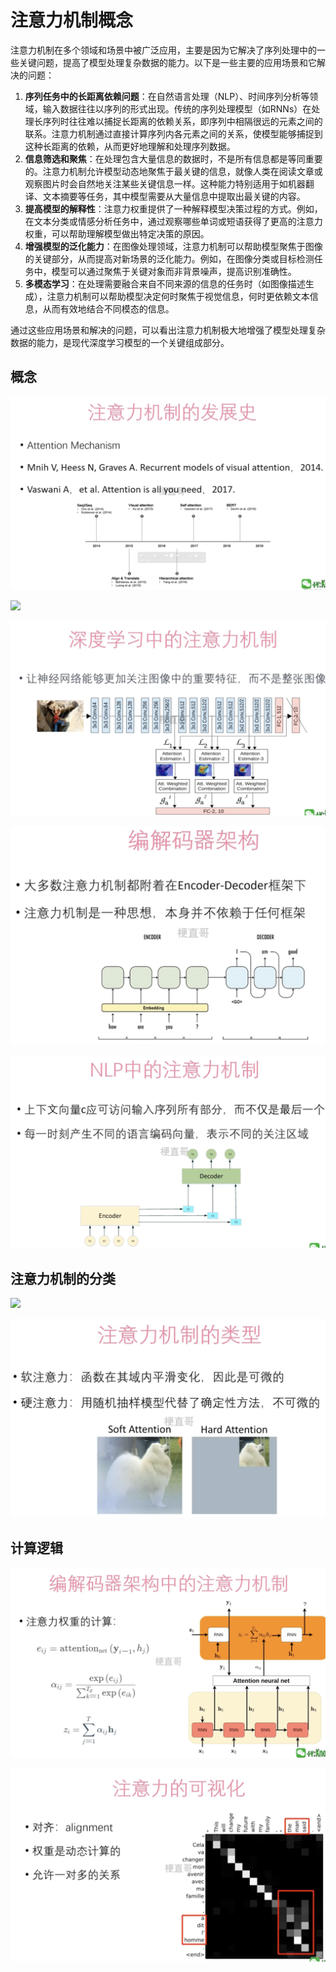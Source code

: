 # 注意力机制概念 


注意力机制在多个领域和场景中被广泛应用，主要是因为它解决了序列处理中的一些关键问题，提高了模型处理复杂数据的能力。以下是一些主要的应用场景和它解决的问题：

1. **序列任务中的长距离依赖问题**：在自然语言处理（NLP）、时间序列分析等领域，输入数据往往以序列的形式出现。传统的序列处理模型（如RNNs）在处理长序列时往往难以捕捉长距离的依赖关系，即序列中相隔很远的元素之间的联系。注意力机制通过直接计算序列内各元素之间的关系，使模型能够捕捉到这种长距离的依赖，从而更好地理解和处理序列数据。
2. **信息筛选和聚焦**：在处理包含大量信息的数据时，不是所有信息都是等同重要的。注意力机制允许模型动态地聚焦于最关键的信息，就像人类在阅读文章或观察图片时会自然地关注某些关键信息一样。这种能力特别适用于如机器翻译、文本摘要等任务，其中模型需要从大量信息中提取出最关键的内容。
3. **提高模型的解释性**：注意力权重提供了一种解释模型决策过程的方式。例如，在文本分类或情感分析任务中，通过观察哪些单词或短语获得了更高的注意力权重，可以帮助理解模型做出特定决策的原因。
4. **增强模型的泛化能力**：在图像处理领域，注意力机制可以帮助模型聚焦于图像的关键部分，从而提高对新场景的泛化能力。例如，在图像分类或目标检测任务中，模型可以通过聚焦于关键对象而非背景噪声，提高识别准确性。
5. **多模态学习**：在处理需要融合来自不同来源的信息的任务时（如图像描述生成），注意力机制可以帮助模型决定何时聚焦于视觉信息，何时更依赖文本信息，从而有效地结合不同模态的信息。

通过这些应用场景和解决的问题，可以看出注意力机制极大地增强了模型处理复杂数据的能力，是现代深度学习模型的一个关键组成部分。



## 概念



![](Images/1.png)



![](Images/2.png)



![](Images/3.png)





![](Images/4.png)





![](Images/5.png)



## 注意力机制的分类



![](Images/6.png)



![](Images/7.png)





## 计算逻辑



![](Images/8.png)







![](Images/9.png)

